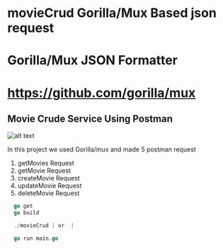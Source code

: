 # movieCrud Gorilla/Mux Based json request 

# Gorilla/Mux JSON Formatter
# https://github.com/gorilla/mux

<h2>
    Movie Crude Service Using Postman 
</h2>

![alt text](diagram.jpeg)

In this project we used Gorilla/mux and made 5 postman request 

1.  getMovies Request
2. getMovie Request
3.  createMovie Request
4.  updateMovie Request
5.  deleteMovie Request


```go
  go get 
  go build

  ./movieCrud | or  |

  go run main.go
```
